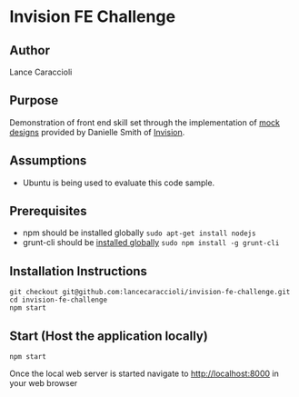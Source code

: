 # Invision FE Challenge
## Author
Lance Caraccioli 

## Purpose
Demonstration of front end skill set through the implementation of [mock designs](http://invis.io/5RU0VXJY) provided by Danielle Smith of [Invision](http://www.invisionapp.com). 

## Assumptions
- Ubuntu is being used to evaluate this code sample.

## Prerequisites 
- npm should be installed globally
    ```sudo apt-get install nodejs```
- grunt-cli should be [installed globally](https://www.npmjs.com/package/grunt-cli)
    ```sudo npm install -g grunt-cli```

## Installation Instructions
```
git checkout git@github.com:lancecaraccioli/invision-fe-challenge.git
cd invision-fe-challenge
npm start
```

## Start (Host the application locally)
```
npm start
```
Once the local web server is started navigate to [http://localhost:8000](http://localhost:8000) in your web browser
